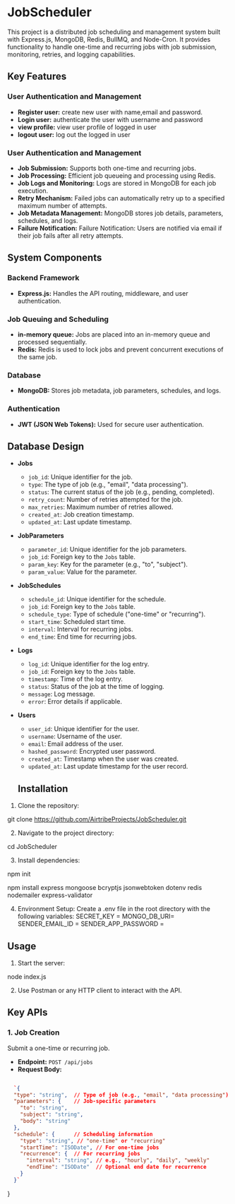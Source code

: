 # JobScheduler

This project is a distributed job scheduling and management system built with Express.js, MongoDB, Redis, BullMQ, and Node-Cron. It provides functionality to handle one-time and recurring jobs with job submission, monitoring, retries, and logging capabilities. 

## Key Features

### User Authentication and Management
- **Register user:** create new user with name,email and password.
- **Login user:** authenticate the user with username and password
- **view profile:** view user profile of logged in user
- **logout user:** log out the logged in user


### User Authentication and Management

- **Job Submission:** Supports both one-time and recurring jobs.
- **Job Processing:** Efficient job queueing and processing using Redis.
- **Job Logs and Monitoring:** Logs are stored in MongoDB for each job execution.
- **Retry Mechanism:** Failed jobs can automatically retry up to a specified maximum number of attempts.
- **Job Metadata Management:** MongoDB stores job details, parameters, schedules, and logs.
- **Failure Notification:** Failure Notification: Users are notified via email if their job fails after all retry attempts.

## System Components

### Backend Framework

- **Express.js:** Handles the API routing, middleware, and user authentication.

### Job Queuing and Scheduling

- **in-memory queue:** Jobs are placed into an in-memory queue and processed sequentially.
- **Redis:** Redis is used to lock jobs and prevent concurrent executions of the same job.

### Database

- **MongoDB:** Stores job metadata, job parameters, schedules, and logs.

### Authentication

- **JWT (JSON Web Tokens):** Used for secure user authentication.

## Database Design

- **Jobs**
  - `job_id`: Unique identifier for the job.
  - `type`: The type of job (e.g., "email", "data processing").
  - `status`: The current status of the job (e.g., pending, completed).
  - `retry_count`: Number of retries attempted for the job.
  - `max_retries`: Maximum number of retries allowed.
  - `created_at`: Job creation timestamp.
  - `updated_at`: Last update timestamp.
  
- **JobParameters**
  - `parameter_id`: Unique identifier for the job parameters.
  - `job_id`: Foreign key to the `Jobs` table.
  - `param_key`: Key for the parameter (e.g., "to", "subject").
  - `param_value`: Value for the parameter.
  
- **JobSchedules**
  - `schedule_id`: Unique identifier for the schedule.
  - `job_id`: Foreign key to the `Jobs` table.
  - `schedule_type`: Type of schedule ("one-time" or "recurring").
  - `start_time`: Scheduled start time.
  - `interval`: Interval for recurring jobs.
  - `end_time`: End time for recurring jobs.
  
- **Logs**
  - `log_id`: Unique identifier for the log entry.
  - `job_id`: Foreign key to the `Jobs` table.
  - `timestamp`: Time of the log entry.
  - `status`: Status of the job at the time of logging.
  - `message`: Log message.
  - `error`: Error details if applicable.

- **Users**
  - `user_id`: Unique identifier for the user.
  - `username`: Username of the user.
  - `email`: Email address of the user.
  - `hashed_password`: Encrypted user password.
  - `created_at`: Timestamp when the user was created.
  - `updated_at`: Last update timestamp for the user record.


  ## Installation

1. Clone the repository:

git clone   https://github.com/AirtribeProjects/JobScheduler.git

2. Navigate to the project directory:

cd JobScheduler

3. Install dependencies:

npm init

npm install express mongoose bcryptjs jsonwebtoken dotenv redis nodemailer express-validator

4. Environment Setup: Create a .env file in the root directory with the following variables:
SECRET_KEY = <your key>
MONGO_DB_URI= <your mongdb url>
SENDER_EMAIL_ID = <sender email id>
SENDER_APP_PASSWORD = <app password>


## Usage

1. Start the server:

node index.js

2. Use Postman or any HTTP client to interact with the API.

## Key APIs

### 1. Job Creation

Submit a one-time or recurring job.

- **Endpoint:** `POST /api/jobs`
- **Request Body:**
```json

  `{
  "type": "string",  // Type of job (e.g., "email", "data processing")
  "parameters": {    // Job-specific parameters
    "to": "string",
    "subject": "string",
    "body": "string"
  },
  "schedule": {      // Scheduling information
    "type": "string", // "one-time" or "recurring"
    "startTime": "ISODate", // For one-time jobs
    "recurrence": {  // For recurring jobs
      "interval": "string", // e.g., "hourly", "daily", "weekly"
      "endTime": "ISODate"  // Optional end date for recurrence
    }
  }`
```
}

